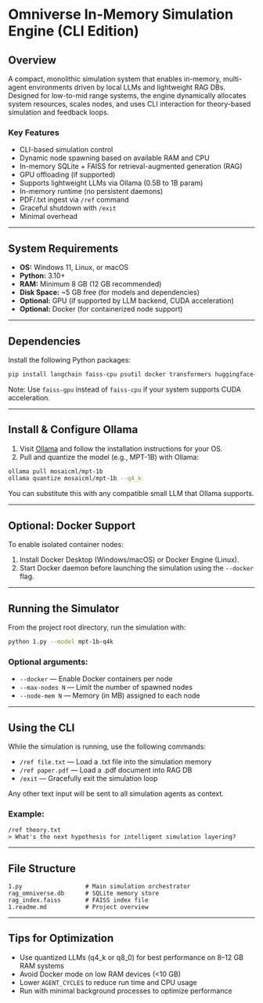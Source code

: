 # Omniverse In-Memory Simulation Engine (CLI Edition)

## Overview
A compact, monolithic simulation system that enables in-memory, multi-agent environments driven by local LLMs and lightweight RAG DBs. Designed for low-to-mid range systems, the engine dynamically allocates system resources, scales nodes, and uses CLI interaction for theory-based simulation and feedback loops.

### Key Features
- CLI-based simulation control
- Dynamic node spawning based on available RAM and CPU
- In-memory SQLite + FAISS for retrieval-augmented generation (RAG)
- GPU offloading (if supported)
- Supports lightweight LLMs via Ollama (0.5B to 1B param)
- In-memory runtime (no persistent daemons)
- PDF/.txt ingest via `/ref` command
- Graceful shutdown with `/exit`
- Minimal overhead

---

## System Requirements
- **OS:** Windows 11, Linux, or macOS
- **Python:** 3.10+
- **RAM:** Minimum 8 GB (12 GB recommended)
- **Disk Space:** ~5 GB free (for models and dependencies)
- **Optional:** GPU (if supported by LLM backend, CUDA acceleration)
- **Optional:** Docker (for containerized node support)

---

## Dependencies
Install the following Python packages:

```bash
pip install langchain faiss-cpu psutil docker transformers huggingface-hub PyMuPDF rich
```

Note: Use `faiss-gpu` instead of `faiss-cpu` if your system supports CUDA acceleration.

---

## Install & Configure Ollama
1. Visit [Ollama](https://ollama.com) and follow the installation instructions for your OS.
2. Pull and quantize the model (e.g., MPT-1B) with Ollama:

```bash
ollama pull mosaicml/mpt-1b
ollama quantize mosaicml/mpt-1b --q4_k
```

You can substitute this with any compatible small LLM that Ollama supports.

---

## Optional: Docker Support
To enable isolated container nodes:
1. Install Docker Desktop (Windows/macOS) or Docker Engine (Linux).
2. Start Docker daemon before launching the simulation using the `--docker` flag.

---

## Running the Simulator
From the project root directory, run the simulation with:

```bash
python 1.py --model mpt-1b-q4k
```

### Optional arguments:
- `--docker`        — Enable Docker containers per node
- `--max-nodes N`    — Limit the number of spawned nodes
- `--node-mem N`     — Memory (in MB) assigned to each node

---

## Using the CLI
While the simulation is running, use the following commands:

- `/ref file.txt`       — Load a .txt file into the simulation memory
- `/ref paper.pdf`      — Load a .pdf document into RAG DB
- `/exit`               — Gracefully exit the simulation loop

Any other text input will be sent to all simulation agents as context.

### Example:
```text
/ref theory.txt
> What's the next hypothesis for intelligent simulation layering?
```

---

## File Structure

```
1.py                  # Main simulation orchestrator
rag_omniverse.db      # SQLite memory store
rag_index.faiss       # FAISS index file
1.readme.md           # Project overview
```

---

## Tips for Optimization
- Use quantized LLMs (q4_k or q8_0) for best performance on 8–12 GB RAM systems
- Avoid Docker mode on low RAM devices (<10 GB)
- Lower `AGENT_CYCLES` to reduce run time and CPU usage
- Run with minimal background processes to optimize performance
